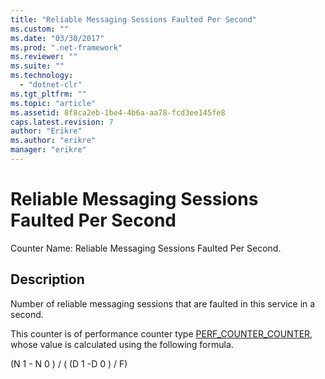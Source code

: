 ```yaml
---
title: "Reliable Messaging Sessions Faulted Per Second"
ms.custom: ""
ms.date: "03/30/2017"
ms.prod: ".net-framework"
ms.reviewer: ""
ms.suite: ""
ms.technology: 
  - "dotnet-clr"
ms.tgt_pltfrm: ""
ms.topic: "article"
ms.assetid: 8f8ca2eb-1be4-4b6a-aa78-fcd3ee145fe8
caps.latest.revision: 7
author: "Erikre"
ms.author: "erikre"
manager: "erikre"
---
```

# Reliable Messaging Sessions Faulted Per Second
Counter Name: Reliable Messaging Sessions Faulted Per Second.  
  
## Description  
 Number of reliable messaging sessions that are faulted in this service in a second.  
  
 This counter is of performance counter type [PERF_COUNTER_COUNTER](http://go.microsoft.com/fwlink/?LinkID=94649), whose value is calculated using the following formula.  
  
 (N 1 - N 0 ) / ( (D 1 -D 0 ) / F)
